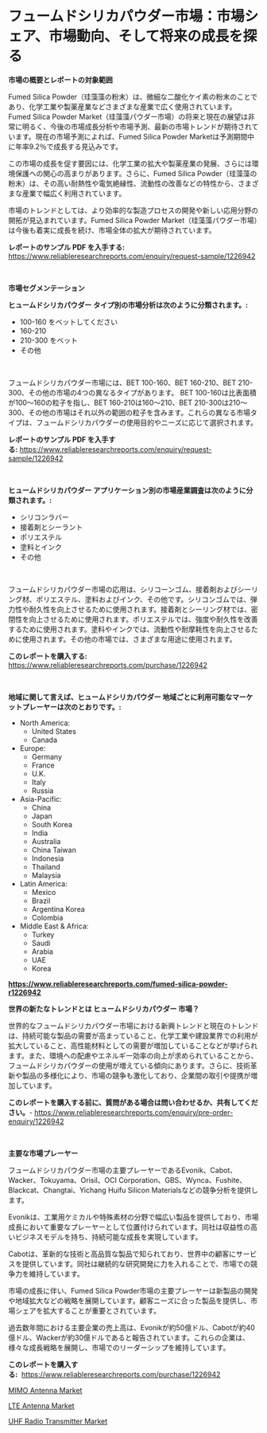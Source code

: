 <p><h1>フュームドシリカパウダー市場：市場シェア、市場動向、そして将来の成長を探る</h1></p><p><strong>市場の概要とレポートの対象範囲</strong></p>
<p><p>Fumed Silica Powder（珪藻藻の粉末）は、微細な二酸化ケイ素の粉末のことであり、化学工業や製薬産業などさまざまな産業で広く使用されています。Fumed Silica Powder Market（珪藻藻パウダー市場）の将来と現在の展望は非常に明るく、今後の市場成長分析や市場予測、最新の市場トレンドが期待されています。現在の市場予測によれば、Fumed Silica Powder Marketは予測期間中に年率9.2％で成長する見込みです。</p><p>この市場の成長を促す要因には、化学工業の拡大や製薬産業の発展、さらには環境保護への関心の高まりがあります。さらに、Fumed Silica Powder（珪藻藻の粉末）は、その高い耐熱性や電気絶縁性、流動性の改善などの特性から、さまざまな産業で幅広く利用されています。</p><p>市場のトレンドとしては、より効率的な製造プロセスの開発や新しい応用分野の開拓が見込まれています。Fumed Silica Powder Market（珪藻藻パウダー市場）は今後も着実に成長を続け、市場全体の拡大が期待されています。</p></p>
<p><strong>レポートのサンプル PDF を入手する:</strong> <a href="https://www.reliableresearchreports.com/enquiry/request-sample/1226942">https://www.reliableresearchreports.com/enquiry/request-sample/1226942</a></p>
<p>&nbsp;</p>
<p><strong>市場セグメンテーション</strong></p>
<p><strong>ヒュームドシリカパウダー タイプ別の市場分析は次のように分類されます。:</strong></p>
<p><ul><li>100-160 をベットしてください</li><li>160-210</li><li>210-300 をベット</li><li>その他</li></ul></p>
<p>&nbsp;</p>
<p><p>フュームドシリカパウダー市場には、BET 100-160、BET 160-210、BET 210-300、その他の市場の4つの異なるタイプがあります。 BET 100-160は比表面積が100〜160の粒子を指し、BET 160-210は160〜210、BET 210-300は210〜300、その他の市場はそれ以外の範囲の粒子を含みます。これらの異なる市場タイプは、フュームドシリカパウダーの使用目的やニーズに応じて選択されます。</p></p>
<p><strong>レポートのサンプル PDF を入手する:</strong>&nbsp;<a href="https://www.reliableresearchreports.com/enquiry/request-sample/1226942">https://www.reliableresearchreports.com/enquiry/request-sample/1226942</a></p>
<p>&nbsp;</p>
<p><strong> ヒュームドシリカパウダー アプリケーション別の市場産業調査は次のように分類されます。:</strong></p>
<p><ul><li>シリコンラバー</li><li>接着剤とシーラント</li><li>ポリエステル</li><li>塗料とインク</li><li>その他</li></ul></p>
<p>&nbsp;</p>
<p><p>フュームドシリカパウダー市場の応用は、シリコーンゴム、接着剤およびシーリング材、ポリエステル、塗料およびインク、その他です。シリコンゴムでは、弾力性や耐久性を向上させるために使用されます。接着剤とシーリング材では、密閉性を向上させるために使用されます。ポリエステルでは、強度や耐久性を改善するために使用されます。塗料やインクでは、流動性や耐摩耗性を向上させるために使用されます。その他の市場では、さまざまな用途に使用されます。</p></p>
<p><strong>このレポートを購入する:</strong>&nbsp; <a href="https://www.reliableresearchreports.com/purchase/1226942">https://www.reliableresearchreports.com/purchase/1226942</a></p>
<p>&nbsp;</p>
<p><strong>地域に関して言えば、ヒュームドシリカパウダー 地域ごとに利用可能なマーケットプレーヤーは次のとおりです。:</strong></p>
<p><ul>
    <li>
        North America:
        <ul>
            <li>United States</li>
            <li>Canada</li>
        </ul>
    </li>
    <li>
        Europe:
        <ul>
            <li>Germany</li>
            <li>France</li>
            <li>U.K.</li>
            <li>Italy</li>
            <li>Russia</li>
        </ul>
    </li>
    <li>
        Asia-Pacific:
        <ul>
            <li>China</li>
            <li>Japan</li>
            <li>South Korea</li>
            <li>India</li>
            <li>Australia</li>
            <li>China Taiwan</li>
            <li>Indonesia</li>
            <li>Thailand</li>
            <li>Malaysia</li>
        </ul>
    </li>
    <li>
        Latin America:
        <ul>
            <li>Mexico</li>
            <li>Brazil</li>
            <li>Argentina Korea</li>
            <li>Colombia</li>
        </ul>
    </li>
    <li>
        Middle East & Africa:
        <ul>
            <li>Turkey</li>
            <li>Saudi</li>
            <li>Arabia</li>
            <li>UAE</li>
            <li>Korea</li>
        </ul>
    </li>
    </ul></p>
<p><strong><a href="https://www.reliableresearchreports.com/fumed-silica-powder-r1226942">https://www.reliableresearchreports.com/fumed-silica-powder-r1226942</a></strong>&nbsp;</p>
<p><strong>世界の新たなトレンドとは ヒュームドシリカパウダー 市場？</strong></p>
<p><p>世界的なフュームドシリカパウダー市場における新興トレンドと現在のトレンドは、持続可能な製品の需要が高まっていること、化学工業や建設業界での利用が拡大していること、高性能材料としての需要が増加していることなどが挙げられます。また、環境への配慮やエネルギー効率の向上が求められていることから、フュームドシリカパウダーの使用が増えている傾向にあります。さらに、技術革新や製品の多様化により、市場の競争も激化しており、企業間の取引や提携が増加しています。</p></p>
<p><strong>このレポートを購入する前に、質問がある場合は問い合わせるか、共有してください。</strong>- <a href="https://www.reliableresearchreports.com/enquiry/pre-order-enquiry/1226942">https://www.reliableresearchreports.com/enquiry/pre-order-enquiry/1226942</a></p>
<p>&nbsp;</p>
<p><strong>主要な市場プレーヤー</strong></p>
<p><p>フュームドシリカパウダー市場の主要プレーヤーであるEvonik、Cabot、Wacker、Tokuyama、Orisil、OCI Corporation、GBS、Wynca、Fushite、Blackcat、Changtai、Yichang Huifu Silicon Materialsなどの競争分析を提供します。</p><p>Evonikは、工業用ケミカルや特殊素材の分野で幅広い製品を提供しており、市場成長において重要なプレーヤーとして位置付けられています。同社は収益性の高いビジネスモデルを持ち、持続可能な成長を実現しています。</p><p>Cabotは、革新的な技術と高品質な製品で知られており、世界中の顧客にサービスを提供しています。同社は継続的な研究開発に力を入れることで、市場での競争力を維持しています。</p><p>市場の成長に伴い、Fumed Silica Powder市場の主要プレーヤーは新製品の開発や地域拡大などの戦略を展開しています。顧客ニーズに合った製品を提供し、市場シェアを拡大することが重要とされています。</p><p>過去数年間における主要企業の売上高は、Evonikが約50億ドル、Cabotが約40億ドル、Wackerが約30億ドルであると報告されています。これらの企業は、様々な成長戦略を展開し、市場でのリーダーシップを維持しています。</p></p>
<p><strong>このレポートを購入する:</strong>&nbsp;&nbsp;<a href="https://www.reliableresearchreports.com/purchase/1226942">https://www.reliableresearchreports.com/purchase/1226942</a></p>
<p><p><a href="https://gratis-rainforest-2ca.notion.site/MIMO-Antenna-Market-Outlook-Industry-Overview-and-Forecast-2024-to-2031-4f43f7e3990946a5a1472f542a386a1d">MIMO Antenna Market</a></p><p><a href="https://metal-farmhouse-e95.notion.site/LTE-Antenna-Market-Report-Reveals-the-Latest-Trends-And-Growth-Opportunities-of-this-Market-4db8c49d43a24c51a762c5458dcff439">LTE Antenna Market</a></p><p><a href="https://crocus-run-b5a.notion.site/UHF-Radio-Transmitter-Market-Insights-into-Market-CAGR-Market-Trends-and-Growth-Strategies-c9a2a3cddfaa48208b8096dfe407a809">UHF Radio Transmitter Market</a></p></p>